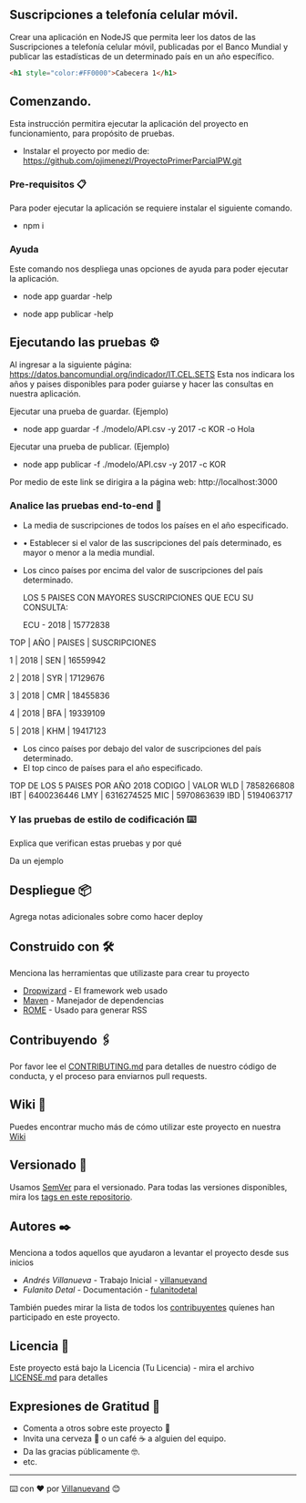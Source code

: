 ## Suscripciones a telefonía celular móvil.

Crear una aplicación en NodeJS que permita leer los datos de las
Suscripciones a telefonía celular móvil, publicadas por el Banco
Mundial y publicar las estadísticas de un determinado país en un
año específico.

```html
<h1 style="color:#FF0000">Cabecera 1</h1>
```

## Comenzando.

Esta instrucción permitira ejecutar la aplicación del proyecto en funcionamiento, para propósito de pruebas.

- Instalar el proyecto por medio de: https://github.com/ojimenezl/ProyectoPrimerParcialPW.git

### Pre-requisitos 📋

Para poder ejecutar la aplicación se requiere instalar el siguiente comando.

- npm i

### Ayuda

Este comando nos despliega unas opciones de ayuda para poder ejecutar la aplicación.

- node app guardar -help

- node app publicar -help

## Ejecutando las pruebas ⚙️

Al ingresar a la siguiente página: https://datos.bancomundial.org/indicador/IT.CEL.SETS
Esta nos indicara los años y paises disponibles para poder guiarse y hacer las consultas en nuestra aplicación.

Ejecutar una prueba de guardar. (Ejemplo)

- node app guardar -f ./modelo/API.csv -y 2017 -c KOR -o Hola

Ejecutar una prueba de publicar. (Ejemplo)

- node app publicar -f ./modelo/API.csv -y 2017 -c KOR

Por medio de este link se dirigira a la página web: http://localhost:3000

### Analice las pruebas end-to-end 🔩

- La media de suscripciones de todos los países en el año
  especificado.
- • Establecer si el valor de las suscripciones del país
  determinado, es mayor o menor a la media mundial.
- Los cinco países por encima del valor de suscripciones del
  país determinado.

  LOS 5 PAISES CON MAYORES SUSCRIPCIONES QUE ECU
  SU CONSULTA:

  ECU - 2018 | 15772838

TOP | AÑO | PAISES | SUSCRIPCIONES

1 | 2018 | SEN | 16559942

2 | 2018 | SYR | 17129676

3 | 2018 | CMR | 18455836

4 | 2018 | BFA | 19339109

5 | 2018 | KHM | 19417123

- Los cinco países por debajo del valor de suscripciones del
  país determinado.
- El top cinco de países para el año especificado.

TOP DE LOS 5 PAISES POR AÑO 2018
CODIGO | VALOR
WLD | 7858266808
IBT | 6400236446
LMY | 6316274525
MIC | 5970863639
IBD | 5194063717

### Y las pruebas de estilo de codificación ⌨️

Explica que verifican estas pruebas y por qué

Da un ejemplo

## Despliegue 📦

Agrega notas adicionales sobre como hacer deploy

## Construido con 🛠️

Menciona las herramientas que utilizaste para crear tu proyecto

- [Dropwizard](http://www.dropwizard.io/1.0.2/docs/) - El framework web usado
- [Maven](https://maven.apache.org/) - Manejador de dependencias
- [ROME](https://rometools.github.io/rome/) - Usado para generar RSS

## Contribuyendo 🖇️

Por favor lee el [CONTRIBUTING.md](https://gist.github.com/villanuevand/xxxxxx) para detalles de nuestro código de conducta, y el proceso para enviarnos pull requests.

## Wiki 📖

Puedes encontrar mucho más de cómo utilizar este proyecto en nuestra [Wiki](https://github.com/tu/proyecto/wiki)

## Versionado 📌

Usamos [SemVer](http://semver.org/) para el versionado. Para todas las versiones disponibles, mira los [tags en este repositorio](https://github.com/tu/proyecto/tags).

## Autores ✒️

Menciona a todos aquellos que ayudaron a levantar el proyecto desde sus inicios

- _Andrés Villanueva_ - Trabajo Inicial - [villanuevand](https://github.com/villanuevand)
- _Fulanito Detal_ - Documentación - [fulanitodetal](#fulanito-de-tal)

También puedes mirar la lista de todos los [contribuyentes](https://github.com/your/project/contributors) quíenes han participado en este proyecto.

## Licencia 📄

Este proyecto está bajo la Licencia (Tu Licencia) - mira el archivo [LICENSE.md](LICENSE.md) para detalles

## Expresiones de Gratitud 🎁

- Comenta a otros sobre este proyecto 📢
- Invita una cerveza 🍺 o un café ☕ a alguien del equipo.
- Da las gracias públicamente 🤓.
- etc.

---

⌨️ con ❤️ por [Villanuevand](https://github.com/Villanuevand) 😊
